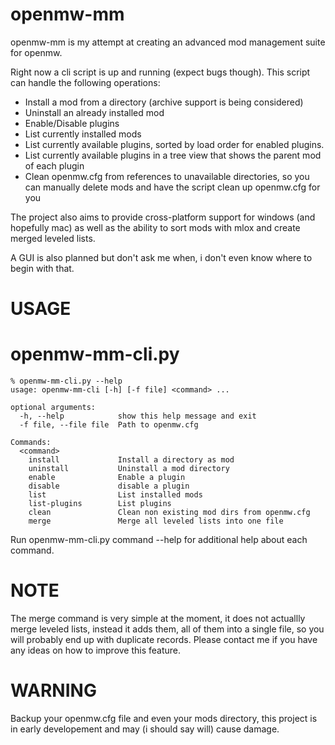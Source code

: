 # openmw-mm
openmw-mm is my attempt at creating an advanced mod management suite for openmw.

Right now a cli script is up and running (expect bugs though).
This script can handle the following operations:
  - Install a mod from a directory (archive support is being considered)
  - Uninstall an already installed mod
  - Enable/Disable plugins
  - List currently installed mods
  - List currently available plugins, sorted by load order for enabled plugins.
  - List currently available plugins in a tree view that shows the parent mod of each plugin
  - Clean openmw.cfg from references to unavailable directories, so you can manually delete mods and have the script clean up openmw.cfg for you

The project also aims to provide cross-platform support for windows (and hopefully mac) as well as the ability to sort mods with mlox and create merged leveled lists.

A GUI is also planned but don't ask me when, i don't even know where to begin with that.
# USAGE

openmw-mm-cli.py
================
```
% openmw-mm-cli.py --help
usage: openmw-mm-cli [-h] [-f file] <command> ...

optional arguments:
  -h, --help            show this help message and exit
  -f file, --file file  Path to openmw.cfg

Commands:
  <command>
    install             Install a directory as mod
    uninstall           Uninstall a mod directory
    enable              Enable a plugin
    disable             disable a plugin
    list                List installed mods
    list-plugins        List plugins
    clean               Clean non existing mod dirs from openmw.cfg
    merge               Merge all leveled lists into one file
```
Run openmw-mm-cli.py command --help for additional help about each command.

# NOTE
The merge command is very simple at the moment, it does not actuallly merge leveled lists, instead it adds them, all of them into a single file, so you will probably end up with duplicate records. Please contact me if you have any ideas on how to improve this feature.

# WARNING
Backup your openmw.cfg file and even your mods directory, this project is in early developement and may (i should say will) cause damage.
